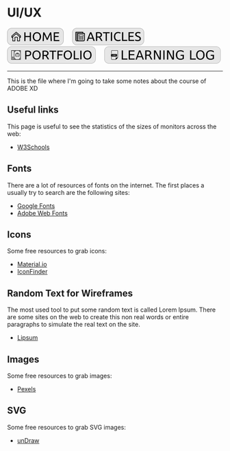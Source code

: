 # UI/UX

[![HOME](img/button_home.png)](https://github.com/mmmarceleza/My-Learning-Tracker#marcelos-learning-tracker) &nbsp; &nbsp; [![MY ARTICLES](img/button_article.png)](https://github.com/mmmarceleza/My-Learning-Tracker/blob/master/content/my-articles.md#my-articles) &nbsp; &nbsp; [![PORTFOLIO](img/button_portfolio.png)](https://github.com/mmmarceleza/My-Learning-Tracker/blob/master/content/portfolio.md#portfolio) &nbsp; &nbsp; [![LEARNING LOG](img/button_log.png)](https://github.com/mmmarceleza/My-Learning-Tracker/blob/master/content/learning-log.md#learning-log)

***

This is the file where I'm going to take some notes about the course of ADOBE XD

## Useful links

This page is useful to see the statistics of the sizes of monitors across the web:

- [W3Schools](https://www.w3schools.com/browsers/)

## Fonts

There are a lot of resources of fonts on the internet. The first places a usually try to search are the following sites:

- [Google Fonts](https://fonts.google.com/)
- [Adobe Web Fonts](https://edgewebfonts.adobe.com/)

## Icons

Some free resources to grab icons:

- [Material.io](https://material.io/resources/icons/?style=baseline)
- [IconFinder](https://www.iconfinder.com/)

## Random Text for Wireframes

The most used tool to put some random text is called Lorem Ipsum. There are some sites on the web to create this non real words or entire paragraphs to simulate the real text on the site. 

- [Lipsum](https://lipsum.com/)

## Images

Some free resources to grab images:

- [Pexels](https://www.pexels.com/)

## SVG

Some free resources to grab SVG images:

- [unDraw](https://undraw.co/search)